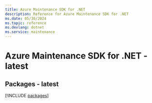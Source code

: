 ```yaml
---
title: Azure Maintenance SDK for .NET
description: Reference for Azure Maintenance SDK for .NET
ms.date: 05/30/2024
ms.topic: reference
ms.devlang: dotnet
ms.service: maintenance
---
```

# Azure Maintenance SDK for .NET - latest
## Packages - latest
[!INCLUDE [packages](maintenance-index.md)]